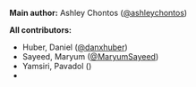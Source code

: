 **Main author:** Ashley Chontos ([@ashleychontos](https://github.com/ashleychontos>))

**All contributors:**
- Huber, Daniel ([@danxhuber](https://github.com/danxhuber))
- Sayeed, Maryum ([@MaryumSayeed](https://github.com/MaryumSayeed))
- Yamsiri, Pavadol ([]())
- 

